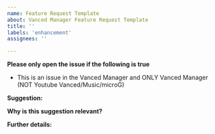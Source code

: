 ```yaml
---
name: Feature Request Template
about: Vanced Manager Feature Request Template
title: ''
labels: 'enhancement'
assignees: ''

---
```


**Please only open the issue if the following is true**
- This is an issue in the Vanced Manager and ONLY Vanced Manager (NOT Youtube Vanced/Music/microG)

**Suggestion:**

**Why is this suggestion relevant?**

**Further details:**
